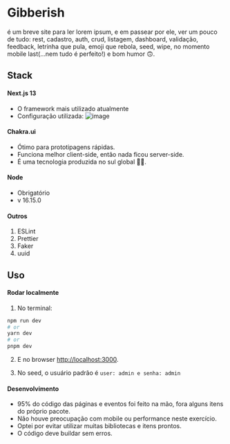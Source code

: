 # Gibberish
é um breve site para ler lorem ipsum, e em passear por ele, ver um pouco de tudo: rest, cadastro, auth, crud, listagem, dashboard, validação, feedback, letrinha que pula, emoji que rebola, seed, wipe, no momento mobile last(...nem tudo é perfeito!) e bom humor 🙃.

## Stack
#### Next.js 13
- O framework mais utilizado atualmente
- Configuração utilizada:
![image](https://github.com/andreykoens/react-test/assets/31533086/9d6a3a76-8da5-4c64-a936-649d789d17ba)

#### Chakra.ui
- Ótimo para prototipagens rápidas.
- Funciona melhor client-side, então nada ficou server-side.
- É uma tecnologia produzida no sul global 🤘🏻.

#### Node
- Obrigatório
- v 16.15.0

#### Outros
1. ESLint
2. Prettier
3. Faker
4. uuid

## Uso
#### Rodar localmente

1. No terminal:
```bash
npm run dev
# or
yarn dev
# or
pnpm dev
```

2. E no browser [http://localhost:3000](http://localhost:3000).

3. No seed, o usuário padrão é ```user: admin e senha: admin```

#### Desenvolvimento
- 95% do código das páginas e eventos foi feito na mão, fora alguns itens do próprio pacote.
- Não houve preocupação com mobile ou performance neste exercício.
- Optei por evitar utilizar muitas bibliotecas e itens prontos.
- O código deve buildar sem erros.
